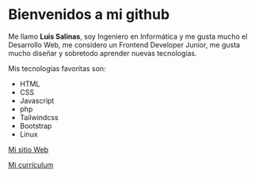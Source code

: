 # Bienvenidos a mi github

Me llamo **Luis Salinas**, soy Ingeniero en Informática y me gusta mucho el Desarrollo Web, me considero un Frontend Developer Junior, me gusta mucho diseñar y sobretodo aprender nuevas tecnologías.

Mis tecnologías favoritas son:

 - HTML
 - CSS
 - Javascript
 - php
 - Tailwindcss
 - Bootstrap
 - Linux
 
[Mi sitio Web][1]

[Mi currículum][2]


  [1]: https://galleta-site.netlify.app/
  [2]: https://luis-salinas-sd.github.io/resume-cv/
